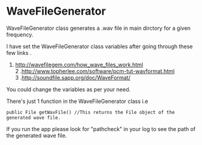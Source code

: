 # WaveFileGenerator
WaveFileGenerator class generates a .wav file in main dirctory for a given frequency.<br>

I have set the WaveFileGenerator class variables after going through these few links .<br>
1. http://wavefilegem.com/how_wave_files_work.html <br>
2 .http://www.topherlee.com/software/pcm-tut-wavformat.html <br>
3 .http://soundfile.sapp.org/doc/WaveFormat/ <br>

You could change the variables as per your need.<br>

There's just 1 function in the WaveFileGenerator class i.e 
```
public File getWavFile() //This returns the File object of the generated wave file.
```

If you run the app please look for "pathcheck" in your log to see the path of the generated wave file.

